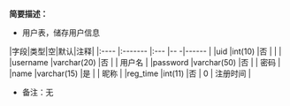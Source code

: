     
**简要描述：** 


    
-  用户表，储存用户信息

|字段|类型|空|默认|注释|
|:----    |:-------    |:--- |-- -|------      |
|uid	  |int(10)     |否	|	 |	           |
|username |varchar(20) |否	|    |	 用户名	|
|password |varchar(50) |否   |    |	 密码		 |
|name     |varchar(15) |是   |    |    昵称     |
|reg_time |int(11)     |否   | 0  |   注册时间  |

- 备注：无